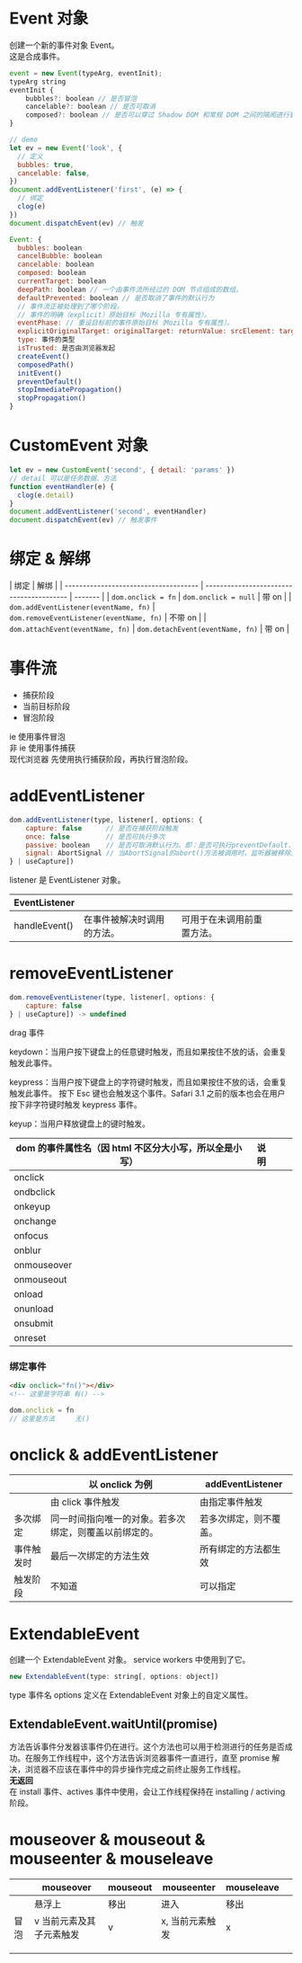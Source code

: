 # Event 对象

创建一个新的事件对象 Event。  
这是合成事件。

```js
event = new Event(typeArg, eventInit);
typeArg string
eventInit {
    bubbles?: boolean // 是否冒泡
    cancelable?: boolean // 是否可取消
    composed?: boolean // 是否可以穿过 Shadow DOM 和常规 DOM 之间的隔阂进行冒泡。
}
```

```js
// demo
let ev = new Event('look', {
  // 定义
  bubbles: true,
  cancelable: false,
})
document.addEventListener('first', (e) => {
  // 绑定
  clog(e)
})
document.dispatchEvent(ev) // 触发
```

```js
Event: {
  bubbles: boolean
  cancelBubble: boolean
  cancelable: boolean
  composed: boolean
  currentTarget: boolean
  deepPath: boolean // 一个由事件流所经过的 DOM 节点组成的数组。
  defaultPrevented: boolean // 是否取消了事件的默认行为
  // 事件流正被处理到了哪个阶段。
  // 事件的明确（explicit）原始目标（Mozilla 专有属性）。
  eventPhase: // 重设目标前的事件原始目标（Mozilla 专有属性）。
  explicitOriginalTarget: originalTarget: returnValue: srcElement: target: timeStamp: ms
  type: 事件的类型
  isTrusted: 是否由浏览器发起
  createEvent()
  composedPath()
  initEvent()
  preventDefault()
  stopImmediatePropagation()
  stopPropagation()
}
```

# CustomEvent 对象

```js
let ev = new CustomEvent('second', { detail: 'params' })
// detail 可以是任务数据、方法
function eventHandler(e) {
  clog(e.detail)
}
document.addEventListener('second', eventHandler)
document.dispatchEvent(ev) // 触发事件
```

# 绑定 & 解绑

| 绑定                                  | 解绑                                     |
| ------------------------------------- | ---------------------------------------- | ------- |
| `dom.onclick = fn`                    | `dom.onclick = null`                     | 带 on   |
| `dom.addEventListener(eventName, fn)` | `dom.removeEventListener(eventName, fn)` | 不带 on |
| `dom.attachEvent(eventName, fn)`      | `dom.detachEvent(eventName, fn)`         | 带 on   |

# 事件流

- 捕获阶段
- 当前目标阶段
- 冒泡阶段

ie 使用事件冒泡  
非 ie 使用事件捕获  
现代浏览器 先使用执行捕获阶段，再执行冒泡阶段。

# addEventListener

```js
dom.addEventListener(type, listener[, options: {
    capture: false      // 是否在捕获阶段触发
    once: false         // 是否可执行多次
    passive: boolean    // 是否可取消默认行为。即：是否可执行preventDefault.
    signal: AbortSignal // 当AbortSignal的abort()方法被调用时，监听器被移除。
} | useCapture])
```

listener 是 EventListener 对象。

| EventListener |                            |                            |     |     |
| ------------- | -------------------------- | -------------------------- | --- | --- |
| handleEvent() | 在事件被解决时调用的方法。 | 可用于在未调用前重置方法。 |     |     |

# removeEventListener

```js
dom.removeEventListener(type, listener[, options: {
    capture: false
} | useCapture]) -> undefined
```

drag 事件

keydown：当用户按下键盘上的任意键时触发，而且如果按住不放的话，会重复触发此事件。

keypress：当用户按下键盘上的字符键时触发，而且如果按住不放的话，会重复触发此事件。 按下 Esc 键也会触发这个事件。Safari 3.1 之前的版本也会在用户按下非字符键时触发 keypress 事件。

keyup：当用户释放键盘上的键时触发。

| dom 的事件属性名（因 html 不区分大小写，所以全是小写） | 说明 |     |     |
| ------------------------------------------------------ | ---- | --- | --- |
| onclick                                                |      |     |     |
| ondbclick                                              |      |     |     |
| onkeyup                                                |      |     |     |
| onchange                                               |      |     |     |
| onfocus                                                |      |     |     |
| onblur                                                 |      |     |     |
| onmouseover                                            |      |     |     |
| onmouseout                                             |      |     |     |
| onload                                                 |      |     |     |
| onunload                                               |      |     |     |
| onsubmit                                               |      |     |     |
| onreset                                                |      |     |     |

### 绑定事件

```html
<div onclick="fn()"></div>
<!-- 这里是字符串 有() -->
```

```js
dom.onclick = fn
// 这里是方法     无()
```

# onclick & addEventListener

|            | 以 onclick 为例                                        | addEventListener       |
| ---------- | ------------------------------------------------------ | ---------------------- |
|            | 由 click 事件触发                                      | 由指定事件触发         |
| 多次绑定   | 同一时间指向唯一的对象。若多次绑定，则覆盖以前绑定的。 | 若多次绑定，则不覆盖。 |
| 事件触发时 | 最后一次绑定的方法生效                                 | 所有绑定的方法都生效   |
| 触发阶段   | 不知道                                                 | 可以指定               |

# ExtendableEvent

创建一个 ExtendableEvent 对象。
service workers 中使用到了它。

```js
new ExtendableEvent(type: string[, options: object])
```

type 事件名
options 定义在 ExtendableEvent 对象上的自定义属性。

## ExtendableEvent.waitUntil(promise)

方法告诉事件分发器该事件仍在进行。这个方法也可以用于检测进行的任务是否成功。在服务工作线程中，这个方法告诉浏览器事件一直进行，直至 promise 解决，浏览器不应该在事件中的异步操作完成之前终止服务工作线程。  
**无返回**  
在 install 事件、actives 事件中使用，会让工作线程保持在 installing / activing 阶段。

# mouseover & mouseout & mouseenter & mouseleave

|      | mouseover                | mouseout | mouseenter      | mouseleave |     |
| ---- | ------------------------ | -------- | --------------- | ---------- | --- |
|      | 悬浮上                   | 移出     | 进入            | 移出       |     |
| 冒泡 | v 当前元素及其子元素触发 | v        | x, 当前元素触发 | x          |     |
|      |                          |          |                 |            |     |
|      |                          |          |                 |            |     |
|      |                          |          |                 |            |     |
